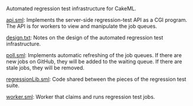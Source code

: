 Automated regression test infrastructure for CakeML.

[api.sml](api.sml):
Implements the server-side regression-test API as a CGI program.
The API is for workers to view and manipulate the job queues.

[design.txt](design.txt):
Notes on the design of the automated regression test infrastructure.

[poll.sml](poll.sml):
Implements automatic refreshing of the job queues.
If there are new jobs on GitHub, they will be added to the waiting queue.
If there are stale jobs, they will be removed.

[regressionLib.sml](regressionLib.sml):
Code shared between the pieces of the regression test suite.

[worker.sml](worker.sml):
Worker that claims and runs regression test jobs.
